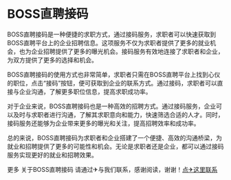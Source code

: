 # BOSS直聘接码
BOSS直聘接码是一种便捷的求职方式，通过接码服务，求职者可以快速获取到BOSS直聘平台上的企业招聘信息。这项服务不仅为求职者提供了更多的就业机会，也为企业招聘提供了更多的曝光机会。接码服务有效地连接了求职者和企业，为双方提供了更多的选择和机会。

BOSS直聘接码的使用方式也非常简单，求职者只需在BOSS直聘平台上找到心仪的职位，点击“接码”按钮，便可获取到企业的联系方式。通过接码，求职者可以直接与企业沟通，了解更多职位信息，提高求职成功率。

对于企业来说，BOSS直聘接码也是一种高效的招聘方式。通过接码服务，企业可以及时与求职者进行沟通，了解其求职意向和能力，快速筛选合适的人才。同时，接码服务还能够为企业带来更多的曝光和关注，提高招聘效率和成功率。

总的来说，BOSS直聘接码为求职者和企业搭建了一个便捷、高效的沟通桥梁，为就业和招聘提供了更多的可能性和机会。无论是求职者还是企业，都可以通过接码服务实现更好的就业和招聘效果。

更多 关于BOSS直聘接码 请通过✈与我们联系，感谢阅读，谢谢！[点✈这里联系](https://d.k02.cc)